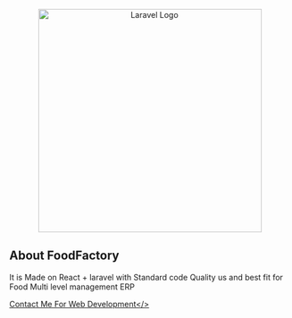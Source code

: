 <p align="center"><a href="https://shahreyar.in/" target="_blank"><img src="https://shahreyar.in/img/logo/mylogo.png" width="400" alt="Laravel Logo"></a></p>


## About FoodFactory

It is Made on React + laravel with Standard code Quality us and best fit for Food Multi level management ERP

<a href ="https://shahreyar.in/">Contact Me For Web Development</>